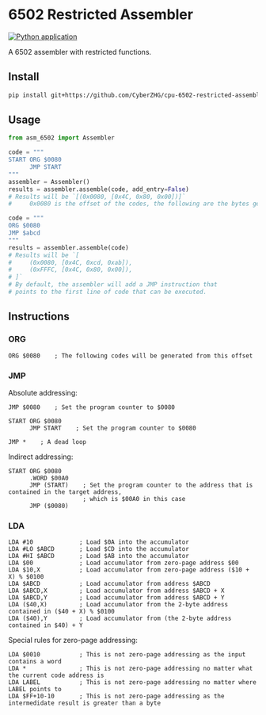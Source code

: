 # 6502 Restricted Assembler

[![Python application](https://github.com/CyberZHG/cpu-6502-restricted-assembler/actions/workflows/python-test.yml/badge.svg)](https://github.com/CyberZHG/cpu-6502-restricted-assembler/actions/workflows/python-test.yml)

A 6502 assembler with restricted functions.

## Install

```bash
pip install git+https://github.com/CyberZHG/cpu-6502-restricted-assembler@main
```

## Usage

```python
from asm_6502 import Assembler

code = """
START ORG $0080
      JMP START
"""
assembler = Assembler()
results = assembler.assemble(code, add_entry=False)
# Results will be `[(0x0080, [0x4C, 0x80, 0x00])]`
#     0x0080 is the offset of the codes, the following are the bytes generated by the assembler.

code = """
ORG $0080
JMP $abcd
"""
results = assembler.assemble(code)
# Results will be `[
#     (0x0080, [0x4C, 0xcd, 0xab]),
#     (0xFFFC, [0x4C, 0x80, 0x00]),
# ]`
# By default, the assembler will add a JMP instruction that 
# points to the first line of code that can be executed.
```

## Instructions

### ORG

```
ORG $0080    ; The following codes will be generated from this offset
```

### JMP

Absolute addressing:

```
JMP $0080    ; Set the program counter to $0080
```

```
START ORG $0080
      JMP START    ; Set the program counter to $0080
```

```
JMP *    ; A dead loop
```

Indirect addressing:

```
START ORG $0080
      .WORD $00A0
      JMP (START)    ; Set the program counter to the address that is contained in the target address,
                     ; which is $00A0 in this case
      JMP ($0080)
```

### LDA

```
LDA #10             ; Load $0A into the accumulator
LDA #LO $ABCD       ; Load $CD into the accumulator
LDA #HI $ABCD       ; Load $AB into the accumulator
LDA $00             ; Load accumulator from zero-page address $00
LDA $10,X           ; Load accumulator from zero-page address ($10 + X) % $0100
LDA $ABCD           ; Load accumulator from address $ABCD
LDA $ABCD,X         ; Load accumulator from address $ABCD + X
LDA $ABCD,Y         ; Load accumulator from address $ABCD + Y
LDA ($40,X)         ; Load accumulator from the 2-byte address contained in ($40 + X) % $0100
LDA ($40),Y         ; Load accumulator from (the 2-byte address contained in $40) + Y
```

Special rules for zero-page addressing:

```
LDA $0010           ; This is not zero-page addressing as the input contains a word
LDA *               ; This is not zero-page addressing no matter what the current code address is
LDA LABEL           ; This is not zero-page addressing no matter where LABEL points to
LDA $FF+10-10       ; This is not zero-page addressing as the intermedidate result is greater than a byte
```
